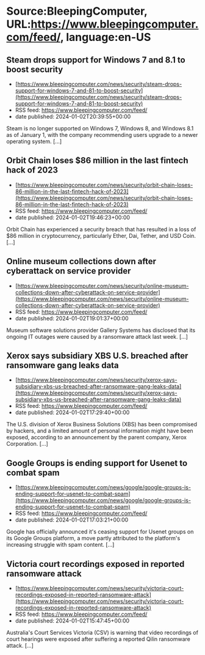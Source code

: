 # Source:BleepingComputer, URL:https://www.bleepingcomputer.com/feed/, language:en-US

## Steam drops support for Windows 7 and 8.1 to boost security
 - [https://www.bleepingcomputer.com/news/security/steam-drops-support-for-windows-7-and-81-to-boost-security](https://www.bleepingcomputer.com/news/security/steam-drops-support-for-windows-7-and-81-to-boost-security)
 - RSS feed: https://www.bleepingcomputer.com/feed/
 - date published: 2024-01-02T20:39:55+00:00

Steam is no longer supported on Windows 7, Windows 8, and Windows 8.1 as of January 1, with the company recommending users upgrade to a newer operating system. [...]

## Orbit Chain loses $86 million in the last fintech hack of 2023
 - [https://www.bleepingcomputer.com/news/security/orbit-chain-loses-86-million-in-the-last-fintech-hack-of-2023](https://www.bleepingcomputer.com/news/security/orbit-chain-loses-86-million-in-the-last-fintech-hack-of-2023)
 - RSS feed: https://www.bleepingcomputer.com/feed/
 - date published: 2024-01-02T19:46:23+00:00

Orbit Chain has experienced a security breach that has resulted in a loss of $86 million in cryptocurrency, particularly Ether, Dai, Tether, and USD Coin. [...]

## Online museum collections down after cyberattack on service provider
 - [https://www.bleepingcomputer.com/news/security/online-museum-collections-down-after-cyberattack-on-service-provider](https://www.bleepingcomputer.com/news/security/online-museum-collections-down-after-cyberattack-on-service-provider)
 - RSS feed: https://www.bleepingcomputer.com/feed/
 - date published: 2024-01-02T19:01:37+00:00

Museum software solutions provider Gallery Systems has disclosed that its ongoing IT outages were caused by a ransomware attack last week. [...]

## Xerox says subsidiary XBS U.S. breached after ransomware gang leaks data
 - [https://www.bleepingcomputer.com/news/security/xerox-says-subsidiary-xbs-us-breached-after-ransomware-gang-leaks-data](https://www.bleepingcomputer.com/news/security/xerox-says-subsidiary-xbs-us-breached-after-ransomware-gang-leaks-data)
 - RSS feed: https://www.bleepingcomputer.com/feed/
 - date published: 2024-01-02T17:29:40+00:00

The U.S. division of Xerox Business Solutions (XBS) has been compromised by hackers, and a limited amount of personal information might have been exposed, according to an announcement by the parent company, Xerox Corporation. [...]

## Google Groups is ending support for Usenet to combat spam
 - [https://www.bleepingcomputer.com/news/google/google-groups-is-ending-support-for-usenet-to-combat-spam](https://www.bleepingcomputer.com/news/google/google-groups-is-ending-support-for-usenet-to-combat-spam)
 - RSS feed: https://www.bleepingcomputer.com/feed/
 - date published: 2024-01-02T17:03:21+00:00

Google has officially announced it's ceasing support for Usenet groups on its Google Groups platform, a move partly attributed to the platform's increasing struggle with spam content. [...]

## Victoria court recordings exposed in reported ransomware attack
 - [https://www.bleepingcomputer.com/news/security/victoria-court-recordings-exposed-in-reported-ransomware-attack](https://www.bleepingcomputer.com/news/security/victoria-court-recordings-exposed-in-reported-ransomware-attack)
 - RSS feed: https://www.bleepingcomputer.com/feed/
 - date published: 2024-01-02T15:47:45+00:00

Australia's Court Services Victoria (CSV) is warning that video recordings of court hearings were exposed after suffering a reported Qilin ransomware attack. [...]

